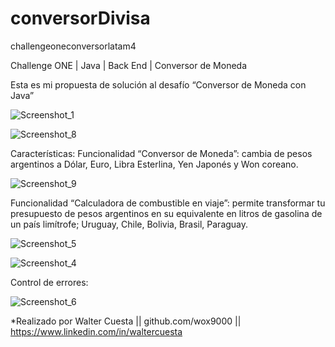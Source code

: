 # conversorDivisa

challengeoneconversorlatam4

Challenge ONE | Java | Back End | Conversor de Moneda

Esta es mi propuesta de solución al desafío “Conversor de Moneda con Java”

![Screenshot_1](https://user-images.githubusercontent.com/105942978/227635566-b225679d-7a94-4c9a-b715-d3dbdb468048.png)

![Screenshot_8](https://user-images.githubusercontent.com/105942978/227636181-fe4b37cf-7853-4b96-b726-c86add694451.png)

Características:
Funcionalidad “Conversor de Moneda”: cambia de pesos argentinos a Dólar, Euro, Libra Esterlina, Yen Japonés y Won coreano.

![Screenshot_9](https://user-images.githubusercontent.com/105942978/227637396-274fe348-6315-4c45-a354-4e92f49ecbd1.png)

Funcionalidad “Calculadora de combustible en viaje”: permite  transformar tu presupuesto de pesos argentinos en  su equivalente en litros de gasolina de un país limítrofe; Uruguay, Chile, Bolivia, Brasil, Paraguay.

![Screenshot_5](https://user-images.githubusercontent.com/105942978/227637442-3489ee5e-7deb-4f84-b41b-d99951ba385a.png)

![Screenshot_4](https://user-images.githubusercontent.com/105942978/227637467-8b070822-b655-4896-b33d-538573f210e1.png)

Control de errores: 

![Screenshot_6](https://user-images.githubusercontent.com/105942978/227637499-ba6133e4-8569-40cd-9953-c9c2a33b4d02.png)

*Realizado por Walter Cuesta || github.com/wox9000 || https://www.linkedin.com/in/waltercuesta
